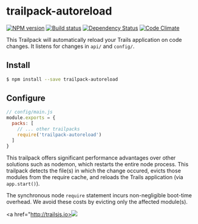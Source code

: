 # trailpack-autoreload

[![NPM version][npm-image]][npm-url]
[![Build status][ci-image]][ci-url]
[![Dependency Status][daviddm-image]][daviddm-url]
[![Code Climate][codeclimate-image]][codeclimate-url]

This Trailpack will automatically reload your Trails application on code
changes. It listens for changes in `api/` and `config/`.


## Install

```sh
$ npm install --save trailpack-autoreload
```

## Configure

```js
// config/main.js
module.exports = {
  packs: [
    // ... other trailpacks
    require('trailpack-autoreload')
  ]
}
```

This trailpack offers significant performance advantages over other solutions
such as nodemon, which restarts the entire node process. This trailpack detects
the file(s) in which the change occured, evicts those modules from the
require cache, and reloads the Trails application (via `app.start()`).

The synchronous node `require` statement incurs non-negligible boot-time
overhead. We avoid these costs by evicting only the affected module(s).

<a href="http://trailsjs.io><img src="http://i.imgur.com/dCjNisP.png"></a>

[trails-image]: http://i.imgur.com/zfT2NEv.png
[trails-url]: http://trailsjs.io
[npm-image]: https://img.shields.io/npm/v/trailpack-autoreload.svg?style=flat-square
[npm-url]: https://npmjs.org/package/trailpack-autoreload
[ci-image]: https://img.shields.io/travis/trailsjs/trailpack-autoreload/master.svg?style=flat-square
[ci-url]: https://travis-ci.org/trailsjs/trailpack-autoreload
[daviddm-image]: http://img.shields.io/david//trailpack-autoreload.svg?style=flat-square
[daviddm-url]: https://david-dm.org//trailpack-autoreload
[codeclimate-image]: https://img.shields.io/codeclimate/github//trailpack-autoreload.svg?style=flat-square
[codeclimate-url]: https://codeclimate.com/github//trailpack-autoreload

